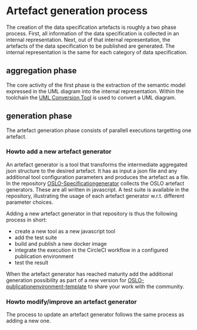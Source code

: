 # Artefact generation process

The creation of the data specification artefacts is roughly a two phase process. 
First, all information of the data specification is collected in an internal representation. 
Next, out of that internal representation, the artefacts of the data specification to be published are generated.
The internal representation is the same for each category of data specification. 



## aggregation phase 

The core activity of the first phase is the extraction of the semantic model expressed in the UML diagram into the internal representation.
Within the toolchain the [UML Conversion Tool](https://github.com/Informatievlaanderen/OSLO-EA-to-RDF) is used to convert a UML diagram.




## generation phase 

The artefact generation phase consists of parallell executions targetting one artefact.


### Howto add a new artefact generator

An artefact generator is a tool that transforms the intermediate aggregated json structure to the desired artefact. 
It has as input a json file and any additional tool configuration parameters and produces the artefact as a file.
In the repository [OSLO-Specificationgenerator](https://github.com/Informatievlaanderen/OSLO-SpecificationGenerator) collects the OSLO artefact generators.
These are all written in javascript. 
A test suite is available in the repository, illustrating the usage of each artefact generator w.r.t. different parameter choices.

Adding a new artefact generator in that repository is thus the following process in short:
   - create a new tool as a new javascript tool
   - add the test suite
   - build and publish a new docker image
   - integrate the execution in the CircleCI workflow in a configured publication environment
   - test the result

When the artefact generator has reached maturity add the additional generation possibility as part of a new version for
[OSLO-publicationenvironment-template](https://github.com/Informatievlaanderen/OSLO-publicationenvironment-template) to share your work with the community.


### Howto modify/improve an artefact generator

The process to update an artefact generator follows the same process as adding a new one.


